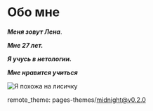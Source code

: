 # Обо мне
***Меня зовут Лена***.

***Мне 27 лет.***

***Я учусь в нетологии.***

***Мне нравится учиться***

![Я похожа на лисичку](https://orenburgkniga.ru/wp-content/uploads/1/6/3/1631f626b9ac1c3ebd98635d918e024d.jpeg)

remote_theme: pages-themes/midnight@v0.2.0
